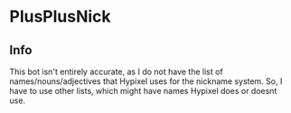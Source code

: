 # PlusPlusNick

## Info
This bot isn't entirely accurate, as I do not have the list of names/nouns/adjectives that Hypixel uses for the nickname system. So, I have to use other lists, which might have names Hypixel does or doesnt use.

